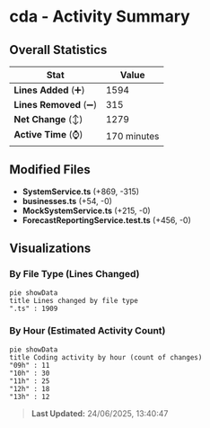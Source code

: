 # cda - Activity Summary 

## Overall Statistics

| Stat                   | Value                                                             |
| ---------------------- | ----------------------------------------------------------------- |
| **Lines Added** (➕)   | 1594                                          |
| **Lines Removed** (➖) | 315                                        |
| **Net Change** (↕)    | 1279                |
| **Active Time** (⌚)   | 170 minutes |


## Modified Files
- **SystemService.ts** (+869, -315)
- **businesses.ts** (+54, -0)
- **MockSystemService.ts** (+215, -0)
- **ForecastReportingService.test.ts** (+456, -0)

## Visualizations

### By File Type (Lines Changed)

```mermaid
pie showData
title Lines changed by file type
".ts" : 1909
```

### By Hour (Estimated Activity Count)

```mermaid
pie showData
title Coding activity by hour (count of changes)
"09h" : 11
"10h" : 30
"11h" : 25
"12h" : 18
"13h" : 12
```


> **Last Updated:** 24/06/2025, 13:40:47